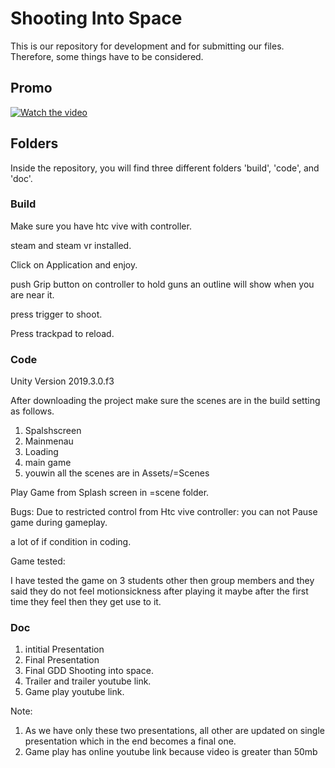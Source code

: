 # Shooting Into Space

This is our repository for development and for submitting our files. Therefore, some things have to be considered.
## Promo
[![Watch the video]()](https://www.youtube.com/watch?v=yoYUU2O-0G8&ab_channel=SameerKazmi)

## Folders

Inside the repository, you will find three different folders 'build', 'code', and 'doc'.

### Build
Make sure you have htc vive with controller.

steam and steam vr installed.

Click on Application and enjoy.

push Grip button on controller to hold guns an outline will show when you are near it.

press trigger to shoot.

Press trackpad to reload.


### Code
Unity Version 2019.3.0.f3

After downloading the project make sure the scenes are in the build setting as follows.
1. Spalshscreen
2. Mainmenau
3. Loading
4. main game
5. youwin
all the scenes are in Assets/=Scenes

Play Game from Splash screen in =scene folder.

Bugs:
Due to restricted control from Htc vive controller:
you can not Pause game during gameplay. 

a lot of if condition in coding.

Game tested:

I have tested the game on 3 students other then group members
and they said they do not feel motionsickness after playing it maybe after the first time
they feel then they get use to it.
### Doc
1. intitial Presentation 
2. Final Presentation
3. Final GDD Shooting into space.
4. Trailer and trailer youtube link.
5. Game play youtube link.

Note: 
1. As we have only these two presentations, all other are updated on single presentation which in the end becomes a final one.
2. Game play has online youtube link because video is greater than 50mb 
